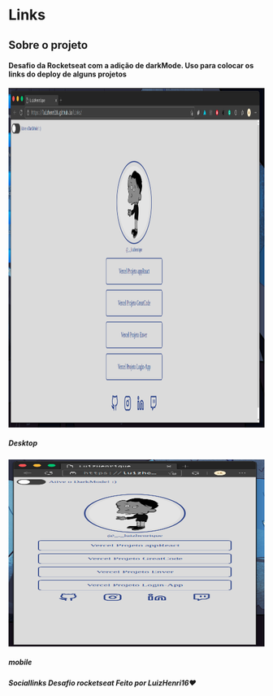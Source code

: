 # Links
## Sobre o projeto

#### Desafio da Rocketseat com a adição de darkMode. Uso para colocar os links do deploy de alguns projetos


<img src="https://github.com/LuizHenri16/Links/blob/main/assets/screenshot/linkSreenshot1.png" width="1024" height="668"/>

##### Desktop

<img src="https://github.com/LuizHenri16/Links/blob/main/assets/screenshot/linkScreenshot2.png" width="768" height="368"/>

##### mobile

##### Sociallinks Desafio rocketseat Feito por LuizHenri16❤️
